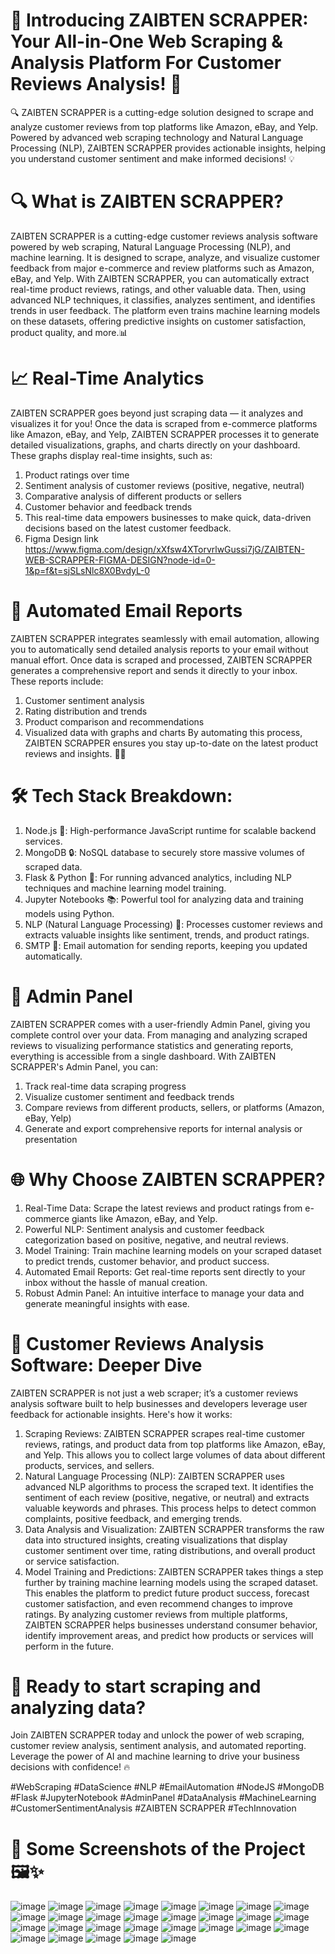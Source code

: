 # 🚀 Introducing ZAIBTEN SCRAPPER: Your All-in-One Web Scraping & Analysis Platform For Customer Reviews Analysis! 🚀
🔍 ZAIBTEN SCRAPPER is a cutting-edge solution designed to scrape and analyze customer reviews from top platforms like Amazon, eBay, and Yelp. Powered by advanced web scraping technology and Natural Language Processing (NLP), ZAIBTEN SCRAPPER provides actionable insights, helping you understand customer sentiment and make informed decisions! 💡

# 🔍 What is ZAIBTEN SCRAPPER?
ZAIBTEN SCRAPPER is a cutting-edge customer reviews analysis software powered by web scraping, Natural Language Processing (NLP), and machine learning. It is designed to scrape, analyze, and visualize customer feedback from major e-commerce and review platforms such as Amazon, eBay, and Yelp.
With ZAIBTEN SCRAPPER, you can automatically extract real-time product reviews, ratings, and other valuable data. Then, using advanced NLP techniques, it classifies, analyzes sentiment, and identifies trends in user feedback. The platform even trains machine learning models on these datasets, offering predictive insights on customer satisfaction, product quality, and more.📊

# 📈 Real-Time Analytics
ZAIBTEN SCRAPPER goes beyond just scraping data — it analyzes and visualizes it for you! Once the data is scraped from e-commerce platforms like Amazon, eBay, and Yelp, ZAIBTEN SCRAPPER processes it to generate detailed visualizations, graphs, and charts directly on your dashboard. These graphs display real-time insights, such as:
1.	Product ratings over time
2.	Sentiment analysis of customer reviews (positive, negative, neutral)
3.	Comparative analysis of different products or sellers
4.	Customer behavior and feedback trends
5.	This real-time data empowers businesses to make quick, data-driven decisions based on the latest customer feedback.
6.	Figma Design link https://www.figma.com/design/xXfsw4XTorvrlwGussi7jG/ZAIBTEN-WEB-SCRAPPER-FIGMA-DESIGN?node-id=0-1&p=f&t=sjSLsNlc8X0BvdyL-0

# 📧 Automated Email Reports
ZAIBTEN SCRAPPER integrates seamlessly with email automation, allowing you to automatically send detailed analysis reports to your email without manual effort. Once data is scraped and processed, ZAIBTEN SCRAPPER generates a comprehensive report and sends it directly to your inbox. These reports include:
1.	Customer sentiment analysis
2.	Rating distribution and trends
3.	Product comparison and recommendations
4.	Visualized data with graphs and charts
By automating this process, ZAIBTEN SCRAPPER ensures you stay up-to-date on the latest product reviews and insights. 📧💼

# 🛠️ Tech Stack Breakdown:
1.	Node.js 🚀: High-performance JavaScript runtime for scalable backend services.
2.	MongoDB 🔒: NoSQL database to securely store massive volumes of scraped data.
3.	Flask & Python 🧠: For running advanced analytics, including NLP techniques and machine learning model training.
4.	Jupyter Notebooks 📚: Powerful tool for analyzing data and training models using Python.
5.	NLP (Natural Language Processing) 🌟: Processes customer reviews and extracts valuable insights like sentiment, trends, and product ratings.
6.	SMTP 📧: Email automation for sending reports, keeping you updated automatically.

# 💼 Admin Panel
ZAIBTEN SCRAPPER comes with a user-friendly Admin Panel, giving you complete control over your data. From managing and analyzing scraped reviews to visualizing performance statistics and generating reports, everything is accessible from a single dashboard. With ZAIBTEN SCRAPPER's Admin Panel, you can:
1.	Track real-time data scraping progress
2.	Visualize customer sentiment and feedback trends
3.	Compare reviews from different products, sellers, or platforms (Amazon, eBay, Yelp)
4.	Generate and export comprehensive reports for internal analysis or presentation

# 🌐 Why Choose ZAIBTEN SCRAPPER?
1.	Real-Time Data: Scrape the latest reviews and product ratings from e-commerce giants like Amazon, eBay, and Yelp.
2.	Powerful NLP: Sentiment analysis and customer feedback categorization based on positive, negative, and neutral reviews.
3.	Model Training: Train machine learning models on your scraped dataset to predict trends, customer behavior, and product success.
4.	Automated Email Reports: Get real-time reports sent directly to your inbox without the hassle of manual creation.
5.	Robust Admin Panel: An intuitive interface to manage your data and generate meaningful insights with ease.

# 🧠 Customer Reviews Analysis Software: Deeper Dive
ZAIBTEN SCRAPPER is not just a web scraper; it’s a customer reviews analysis software built to help businesses and developers leverage user feedback for actionable insights. Here's how it works:
1.	Scraping Reviews: ZAIBTEN SCRAPPER scrapes real-time customer reviews, ratings, and product data from top platforms like Amazon, eBay, and Yelp. This allows you to collect large volumes of data about different products, services, and sellers.
2.	Natural Language Processing (NLP): ZAIBTEN SCRAPPER uses advanced NLP algorithms to process the scraped text. It identifies the sentiment of each review (positive, negative, or neutral) and extracts valuable keywords and phrases. This process helps to detect common complaints, positive feedback, and emerging trends.
3.	Data Analysis and Visualization: ZAIBTEN SCRAPPER transforms the raw data into structured insights, creating visualizations that display customer sentiment over time, rating distributions, and overall product or service satisfaction.
4.	Model Training and Predictions: ZAIBTEN SCRAPPER takes things a step further by training machine learning models using the scraped dataset. This enables the platform to predict future product success, forecast customer satisfaction, and even recommend changes to improve ratings.
By analyzing customer reviews from multiple platforms, ZAIBTEN SCRAPPER helps businesses understand consumer behavior, identify improvement areas, and predict how products or services will perform in the future.

# 🚀 Ready to start scraping and analyzing data?
Join ZAIBTEN SCRAPPER today and unlock the power of web scraping, customer review analysis, sentiment analysis, and automated reporting. Leverage the power of AI and machine learning to drive your business decisions with confidence! 🔥

#WebScraping #DataScience #NLP #EmailAutomation #NodeJS #MongoDB #Flask #JupyterNotebook #AdminPanel #DataAnalysis #MachineLearning #CustomerSentimentAnalysis #ZAIBTEN SCRAPPER #TechInnovation

# 📸 Some Screenshots of the Project 🖼️✨
![image](https://github.com/user-attachments/assets/543897f8-9371-4b0c-a200-368e19976332)
![image](https://github.com/user-attachments/assets/7458340a-4914-4c51-9abd-fd19128a7580)
![image](https://github.com/user-attachments/assets/865cb26b-9a58-4ba2-a81f-98f73c76963e)
![image](https://github.com/user-attachments/assets/41591bd7-f456-4990-9937-e9b5c6996f32)
![image](https://github.com/user-attachments/assets/9ad3a5cd-2da5-46fa-a0e9-464948dc339f)
![image](https://github.com/user-attachments/assets/86c2fc5e-1650-4661-a66e-0a9e866ebe30)
![image](https://github.com/user-attachments/assets/04b42de3-7615-4e07-9747-fd7200630b47)
![image](https://github.com/user-attachments/assets/3daf3017-ac88-456f-915d-d777965e8923)
![image](https://github.com/user-attachments/assets/f7777f6f-ee80-4169-9222-9f78cd134e37)
![image](https://github.com/user-attachments/assets/7289ec30-4073-4cf5-8875-9beab26b9d04)
![image](https://github.com/user-attachments/assets/2c33cbeb-dc74-41d3-8dae-e7a91a18a93b)
![image](https://github.com/user-attachments/assets/18a05e35-054a-4a14-a7b1-4430d9a1e617)
![image](https://github.com/user-attachments/assets/4871638e-0c52-48bd-9b07-290cfa338f7d)
![image](https://github.com/user-attachments/assets/264a4144-6aaf-4cd3-9d11-d3a1d073ad16)
![image](https://github.com/user-attachments/assets/44ce4c84-7f00-4ba4-808f-8d0f8fb4ef5f)
![image](https://github.com/user-attachments/assets/658220fe-651e-4374-8096-0445e9d21b80)
![image](https://github.com/user-attachments/assets/59d982a6-1c2e-40bc-94dd-a351a98fe203)
![image](https://github.com/user-attachments/assets/4bfa1b5c-be8c-4f40-8a9a-0a419ea38c9c)
![image](https://github.com/user-attachments/assets/1083a9b6-a9ed-4726-afb8-99b9346e7b00)
![image](https://github.com/user-attachments/assets/e57ce8ef-b326-407f-b10e-f9e5ed9a1805)
![image](https://github.com/user-attachments/assets/fef1e3d4-d756-43aa-b3f1-fd6f410aa1b4)
![image](https://github.com/user-attachments/assets/e6b004d9-c6bf-486a-8152-b1feb4e48f08)
![image](https://github.com/user-attachments/assets/4240c198-9a3a-47e5-9fb4-a24087ebe8ef)
![image](https://github.com/user-attachments/assets/ac2ca90b-4fe0-49c9-8bfd-71a54f818772)
![image](https://github.com/user-attachments/assets/d1cd8841-77b9-4cda-9a31-205032977bae)
![image](https://github.com/user-attachments/assets/d7bc6e5b-55aa-4a58-9637-87686a30833f)
![image](https://github.com/user-attachments/assets/633398a8-3d49-45da-bc27-102315cff590)
![image](https://github.com/user-attachments/assets/5e80c275-10ad-4e39-a68f-0707dd24dcca)
![image](https://github.com/user-attachments/assets/86bde28c-71ae-4dbd-8ba8-3ceed7e89091)


